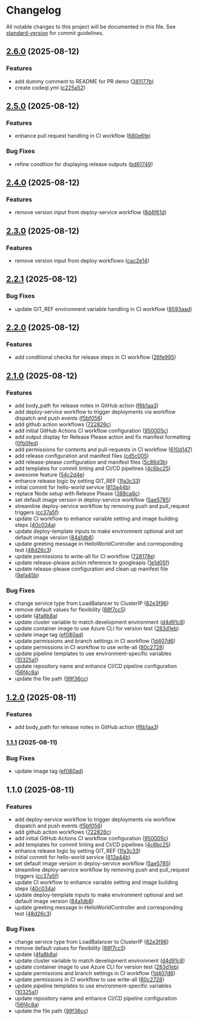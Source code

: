 # Changelog

All notable changes to this project will be documented in this file. See [standard-version](https://github.com/conventional-changelog/standard-version) for commit guidelines.

## [2.6.0](https://github.com/kamimanzoor/hello-world-java-service/compare/2.5.0...2.6.0) (2025-08-12)


### Features

* add dummy comment to README for PR demo ([381177b](https://github.com/kamimanzoor/hello-world-java-service/commit/381177b19725bf8ef526ffb2e901f90bfd0d28e8))
* create codeql.yml ([c225a52](https://github.com/kamimanzoor/hello-world-java-service/commit/c225a5255c3b3b1c27df6dbffff055cc393f7cf9))

## [2.5.0](https://github.com/kamimanzoor/hello-world-java-service/compare/2.4.0...2.5.0) (2025-08-12)


### Features

* enhance pull request handling in CI workflow ([680e6fe](https://github.com/kamimanzoor/hello-world-java-service/commit/680e6fe1b7716efef975ff3c4110f274aa92c1e1))


### Bug Fixes

* refine condition for displaying release outputs ([bd61749](https://github.com/kamimanzoor/hello-world-java-service/commit/bd6174906cff8425c4fd64fff832a7a2e831c4df))

## [2.4.0](https://github.com/kamimanzoor/hello-world-java-service/compare/2.3.0...2.4.0) (2025-08-12)


### Features

* remove version input from deploy-service workflow ([8d4f61d](https://github.com/kamimanzoor/hello-world-java-service/commit/8d4f61db7223c52f029ecd7fec45b98fd84479b4))

## [2.3.0](https://github.com/kamimanzoor/hello-world-java-service/compare/2.2.1...2.3.0) (2025-08-12)


### Features

* remove version input from deploy workflows ([cac2e14](https://github.com/kamimanzoor/hello-world-java-service/commit/cac2e1443b53e57cb00a71228d717e1e56882d0b))

## [2.2.1](https://github.com/kamimanzoor/hello-world-java-service/compare/2.2.0...2.2.1) (2025-08-12)


### Bug Fixes

* update GIT_REF environment variable handling in CI workflow ([8593aad](https://github.com/kamimanzoor/hello-world-java-service/commit/8593aaddcc4e5a910c349bb28f71954b730fe98c))

## [2.2.0](https://github.com/kamimanzoor/hello-world-java-service/compare/2.1.0...2.2.0) (2025-08-12)


### Features

* add conditional checks for release steps in CI workflow ([26fe995](https://github.com/kamimanzoor/hello-world-java-service/commit/26fe995832ffad3d2142ce86c8dbcf0a63099389))

## [2.1.0](https://github.com/kamimanzoor/hello-world-java-service/compare/2.0.0...2.1.0) (2025-08-12)


### Features

* add body_path for release notes in GitHub action ([f6b1aa3](https://github.com/kamimanzoor/hello-world-java-service/commit/f6b1aa3a0c9085f68e60f55a548c4e00bbdd786a))
* add deploy-service workflow to trigger deployments via workflow dispatch and push events ([f5bf056](https://github.com/kamimanzoor/hello-world-java-service/commit/f5bf0569bbe5774520f27d73252943a35b032127))
* add github action workflows ([722826c](https://github.com/kamimanzoor/hello-world-java-service/commit/722826ca70988eae353a4cf3e0815e3c614f6ed5))
* add initial GitHub Actions CI workflow configuration ([950005c](https://github.com/kamimanzoor/hello-world-java-service/commit/950005c58f958118223eddd6b2859527f3358aac))
* add output display for Release Please action and fix manifest formatting ([0fb0fed](https://github.com/kamimanzoor/hello-world-java-service/commit/0fb0fedc9bfbbe3585d2b0b56b4d5062cff3e48d))
* add permissions for contents and pull-requests in CI workflow ([610d147](https://github.com/kamimanzoor/hello-world-java-service/commit/610d147005a7203295c4b4963267e6f9048cf147))
* add release configuration and manifest files ([cd5c005](https://github.com/kamimanzoor/hello-world-java-service/commit/cd5c0057306727adab97c08f81c2af123ea024bd))
* add release-please configuration and manifest files ([5c86d3b](https://github.com/kamimanzoor/hello-world-java-service/commit/5c86d3bb92df8f0cc1bb82f2d26930b2a606bfc6))
* add templates for commit linting and CI/CD pipelines ([4c6bc25](https://github.com/kamimanzoor/hello-world-java-service/commit/4c6bc258f725cc710a3231f6a3edc217c3c46a92))
* awesome feature ([54c2d4e](https://github.com/kamimanzoor/hello-world-java-service/commit/54c2d4e63624fedb39a1108a374d0c8897f25928))
* enhance release logic by setting GIT_REF ([1fa3c33](https://github.com/kamimanzoor/hello-world-java-service/commit/1fa3c33e24053970e7f6cc4f7479f8d082594407))
* initial commit for hello-world service ([813a44b](https://github.com/kamimanzoor/hello-world-java-service/commit/813a44b85a01cae41ef61ad68c58b3c53349f30e))
* replace Node setup with Release Please ([388ca8c](https://github.com/kamimanzoor/hello-world-java-service/commit/388ca8cea38daae719cbb2257ab3a6a74b7bbd88))
* set default image version in deploy-service workflow ([5ae5785](https://github.com/kamimanzoor/hello-world-java-service/commit/5ae5785e77af19d7d1cd3b00926770082ddab05e))
* streamline deploy-service workflow by removing push and pull_request triggers ([cc37a5f](https://github.com/kamimanzoor/hello-world-java-service/commit/cc37a5f14c6038d5b7e73ef17c7f52183f5d50e4))
* update CI workflow to enhance variable setting and image building steps ([40c034a](https://github.com/kamimanzoor/hello-world-java-service/commit/40c034a97359d930903e540594d4df13cd45220b))
* update deploy-template inputs to make environment optional and set default image version ([84a1db8](https://github.com/kamimanzoor/hello-world-java-service/commit/84a1db8e12b31afe78ff2a4904aada88b695e636))
* update greeting message in HelloWorldController and corresponding test ([48d26c3](https://github.com/kamimanzoor/hello-world-java-service/commit/48d26c329b9e915cd610554edd17dfbc21a10884))
* update permissions to write-all for CI workflow ([728178e](https://github.com/kamimanzoor/hello-world-java-service/commit/728178e3d2740c9d3baf14f5d152170415089dbc))
* update release-please action reference to googleapis ([1e1d05f](https://github.com/kamimanzoor/hello-world-java-service/commit/1e1d05f54f32c1e1c9bdcb24df13286d0cf3cbdc))
* update release-please configuration and clean up manifest file ([9afa45b](https://github.com/kamimanzoor/hello-world-java-service/commit/9afa45b518431f565129a59fd55497996e99b874))


### Bug Fixes

* change service type from LoadBalancer to ClusterIP ([82e3f96](https://github.com/kamimanzoor/hello-world-java-service/commit/82e3f96686d96793003c6f797ca75f789e5a44a2))
* remove default values for flexibility ([88f7cc5](https://github.com/kamimanzoor/hello-world-java-service/commit/88f7cc52c168a01f41f38fdc61a988dd4d0e72c4))
* update ([4fa8b8a](https://github.com/kamimanzoor/hello-world-java-service/commit/4fa8b8af95655caf51dfab3486ee348f44cb2ac1))
* update cluster variable to match development environment ([d4d91c8](https://github.com/kamimanzoor/hello-world-java-service/commit/d4d91c827b45d1da4f096bb5e2a682074fb9f8bf))
* update container image to use Azure CLI for version test ([283d1eb](https://github.com/kamimanzoor/hello-world-java-service/commit/283d1eb9980458dac58f64e5c54c1868f688b3cf))
* update image tag ([ef080ad](https://github.com/kamimanzoor/hello-world-java-service/commit/ef080ad28699571e0ad24170033b465c8ce86cc3))
* update permissions and branch settings in CI workflow ([1d407d6](https://github.com/kamimanzoor/hello-world-java-service/commit/1d407d64639eadca042f5bc765c05fb5f1f5a856))
* update permissions in CI workflow to use write-all ([80c2728](https://github.com/kamimanzoor/hello-world-java-service/commit/80c27286e9ffbe0fd6f2ae5de41f3e69dbf1ee3b))
* update pipeline templates to use environment-specific variables ([10325a1](https://github.com/kamimanzoor/hello-world-java-service/commit/10325a18216473b573e8165ae3f6ab44cbdc8f96))
* update repository name and enhance CI/CD pipeline configuration ([56f4c8a](https://github.com/kamimanzoor/hello-world-java-service/commit/56f4c8af3112b64bad661fc45af09b4da2f31582))
* update the file path ([99f36cc](https://github.com/kamimanzoor/hello-world-java-service/commit/99f36cc6f67014978a2e64331b59b4054f6e6be5))

## [1.2.0](https://github.com/kamimanzoor/hello-world-java-service/compare/1.1.1...1.2.0) (2025-08-11)


### Features

* add body_path for release notes in GitHub action ([f6b1aa3](https://github.com/kamimanzoor/hello-world-java-service/commit/f6b1aa3a0c9085f68e60f55a548c4e00bbdd786a))

### [1.1.1](https://github.com/kamimanzoor/hello-world-java-service/compare/1.1.0...1.1.1) (2025-08-11)


### Bug Fixes

* update image tag ([ef080ad](https://github.com/kamimanzoor/hello-world-java-service/commit/ef080ad28699571e0ad24170033b465c8ce86cc3))

## 1.1.0 (2025-08-11)


### Features

* add deploy-service workflow to trigger deployments via workflow dispatch and push events ([f5bf056](https://github.com/kamimanzoor/hello-world-java-service/commit/f5bf0569bbe5774520f27d73252943a35b032127))
* add github action workflows ([722826c](https://github.com/kamimanzoor/hello-world-java-service/commit/722826ca70988eae353a4cf3e0815e3c614f6ed5))
* add initial GitHub Actions CI workflow configuration ([950005c](https://github.com/kamimanzoor/hello-world-java-service/commit/950005c58f958118223eddd6b2859527f3358aac))
* add templates for commit linting and CI/CD pipelines ([4c6bc25](https://github.com/kamimanzoor/hello-world-java-service/commit/4c6bc258f725cc710a3231f6a3edc217c3c46a92))
* enhance release logic by setting GIT_REF ([1fa3c33](https://github.com/kamimanzoor/hello-world-java-service/commit/1fa3c33e24053970e7f6cc4f7479f8d082594407))
* initial commit for hello-world service ([813a44b](https://github.com/kamimanzoor/hello-world-java-service/commit/813a44b85a01cae41ef61ad68c58b3c53349f30e))
* set default image version in deploy-service workflow ([5ae5785](https://github.com/kamimanzoor/hello-world-java-service/commit/5ae5785e77af19d7d1cd3b00926770082ddab05e))
* streamline deploy-service workflow by removing push and pull_request triggers ([cc37a5f](https://github.com/kamimanzoor/hello-world-java-service/commit/cc37a5f14c6038d5b7e73ef17c7f52183f5d50e4))
* update CI workflow to enhance variable setting and image building steps ([40c034a](https://github.com/kamimanzoor/hello-world-java-service/commit/40c034a97359d930903e540594d4df13cd45220b))
* update deploy-template inputs to make environment optional and set default image version ([84a1db8](https://github.com/kamimanzoor/hello-world-java-service/commit/84a1db8e12b31afe78ff2a4904aada88b695e636))
* update greeting message in HelloWorldController and corresponding test ([48d26c3](https://github.com/kamimanzoor/hello-world-java-service/commit/48d26c329b9e915cd610554edd17dfbc21a10884))


### Bug Fixes

* change service type from LoadBalancer to ClusterIP ([82e3f96](https://github.com/kamimanzoor/hello-world-java-service/commit/82e3f96686d96793003c6f797ca75f789e5a44a2))
* remove default values for flexibility ([88f7cc5](https://github.com/kamimanzoor/hello-world-java-service/commit/88f7cc52c168a01f41f38fdc61a988dd4d0e72c4))
* update ([4fa8b8a](https://github.com/kamimanzoor/hello-world-java-service/commit/4fa8b8af95655caf51dfab3486ee348f44cb2ac1))
* update cluster variable to match development environment ([d4d91c8](https://github.com/kamimanzoor/hello-world-java-service/commit/d4d91c827b45d1da4f096bb5e2a682074fb9f8bf))
* update container image to use Azure CLI for version test ([283d1eb](https://github.com/kamimanzoor/hello-world-java-service/commit/283d1eb9980458dac58f64e5c54c1868f688b3cf))
* update permissions and branch settings in CI workflow ([1d407d6](https://github.com/kamimanzoor/hello-world-java-service/commit/1d407d64639eadca042f5bc765c05fb5f1f5a856))
* update permissions in CI workflow to use write-all ([80c2728](https://github.com/kamimanzoor/hello-world-java-service/commit/80c27286e9ffbe0fd6f2ae5de41f3e69dbf1ee3b))
* update pipeline templates to use environment-specific variables ([10325a1](https://github.com/kamimanzoor/hello-world-java-service/commit/10325a18216473b573e8165ae3f6ab44cbdc8f96))
* update repository name and enhance CI/CD pipeline configuration ([56f4c8a](https://github.com/kamimanzoor/hello-world-java-service/commit/56f4c8af3112b64bad661fc45af09b4da2f31582))
* update the file path ([99f36cc](https://github.com/kamimanzoor/hello-world-java-service/commit/99f36cc6f67014978a2e64331b59b4054f6e6be5))
